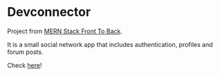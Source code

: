 # Devconnector
Project from [MERN Stack Front To Back](https://www.udemy.com/course/mern-stack-front-to-back/).

It is a small social network app that includes authentication, profiles and forum posts.

Check [here](https://lyang-devconnector.herokuapp.com/)!
